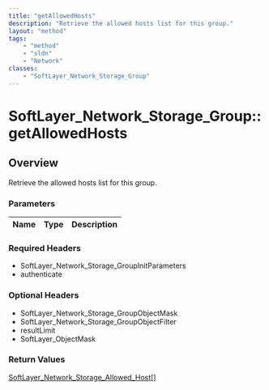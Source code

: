 ```yaml
---
title: "getAllowedHosts"
description: "Retrieve the allowed hosts list for this group."
layout: "method"
tags:
    - "method"
    - "sldn"
    - "Network"
classes:
    - "SoftLayer_Network_Storage_Group"
---
```

# SoftLayer_Network_Storage_Group::getAllowedHosts
## Overview 
Retrieve the allowed hosts list for this group.

### Parameters 
|Name | Type | Description |
| --- | --- | --- |


### Required Headers
* SoftLayer_Network_Storage_GroupInitParameters
* authenticate

### Optional Headers
* SoftLayer_Network_Storage_GroupObjectMask
* SoftLayer_Network_Storage_GroupObjectFilter
* resultLimit
* SoftLayer_ObjectMask

### Return Values
<a href='/reference/datatypes/SoftLayer_Network_Storage_Allowed_Host'>SoftLayer_Network_Storage_Allowed_Host[] </a>

